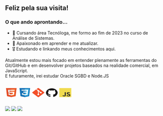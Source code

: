 ## Feliz pela sua visita!
### O que ando aprontando...

- 🔭 Cursando área Tecnóloga, me formo ao fim de 2023 no curso de Análise de Sistemas.
- 📖 Apaixonado em aprender e me atualizar.
- 🎖️ Estudando e linkando meus conhecimentos aqui.

Atualmente estou mais focado em entender plenamente as ferramentas do Git/GitHub e em desenvolver projetos baseados na realidade comercial, em JavaScript.<br>
E futuramente, irei estudar Oracle SGBD e Node.JS

<div style="display: inline_block"><br>

  <img align="center" alt="HTML5" height="30" width="40" src="https://github.com/devicons/devicon/blob/master/icons/html5/html5-original.svg">
  
  <img align="center" alt="CSS3" height="30" width="40" src="https://github.com/devicons/devicon/blob/master/icons/css3/css3-original.svg">
  
  <img align="center" alt="Git" height="30" width="40" src="https://github.com/devicons/devicon/blob/master/icons/git/git-original.svg">
  
  <img align="center" alt="GitHub" height="30" width="40" src="https://github.com/devicons/devicon/blob/master/icons/github/github-original.svg">
  
  <img align="center" alt="JavaScript" height="30" width="40" src="https://github.com/devicons/devicon/blob/master/icons/javascript/javascript-original.svg">
  
</div>

##

<div>

  <a href = "https://instagram.com/lohanjr" target="_blank"><img src="https://img.shields.io/badge/Instagram-833AB4?style=for-the-badge&logo=instagram&logoColor=white" target="_blank"></a>
  <a href = "mailto:lohan.costa11@gmail.com"><img src="https://img.shields.io/badge/-Gmail-%23333?style=for-the-badge&logo=gmail&logoColor=white" target="_blank"></a>
  <a href = "https://www.linkedin.com/in/lohan-costa-de-carvalho" target="_blank"><img src="https://img.shields.io/badge/-LinkedIn-%230077B5?style=for-the-badge&logo=linkedin&logoColor=white" target="_blank"></a>

</div>
